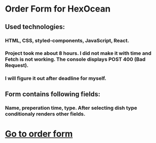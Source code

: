# Order Form for HexOcean 

## Used technologies:
### HTML, CSS, styled-components, JavaScript, React.

### Project took me about 8 hours. I did not make it with time and Fetch is not working. The console displays POST 400 (Bad Request).
### I will figure it out after deadline for myself. 

## Form contains following fields: 
### Name, preperation time, type. After selecting dish type conditionaly renders other fields.

# [Go to order form](https://jozef-wolf.github.io/order-form/)
